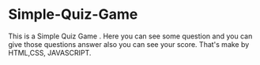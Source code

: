 # Simple-Quiz-Game
This is a Simple Quiz Game . Here you can see some question and you can give those questions answer also you can see your score. That's make  by HTML,CSS, JAVASCRIPT.
